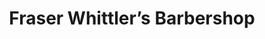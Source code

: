 ---
title: "Fraser Whittler’s Barbershop"
url: /fraser/fraser-whittlers-barbershop/
shop: hairdresser
---